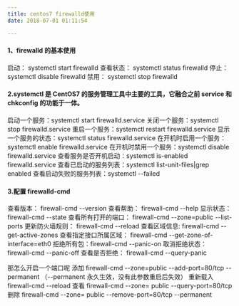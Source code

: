 ```yaml
---
title: centos7 firewalld使用
date: 2018-07-01 01:11:54

---
```


#### 1、firewalld 的基本使用

启动： systemctl start firewalld
查看状态： systemctl status firewalld
停止： systemctl disable firewalld
禁用： systemctl stop firewalld

<!--more-->

#### 2.systemctl 是 CentOS7 的服务管理工具中主要的工具，它融合之前 service 和 chkconfig 的功能于一体。

启动一个服务：systemctl start firewalld.service
关闭一个服务：systemctl stop firewalld.service
重启一个服务：systemctl restart firewalld.service
显示一个服务的状态：systemctl status firewalld.service
在开机时启用一个服务：systemctl enable firewalld.service
在开机时禁用一个服务：systemctl disable firewalld.service
查看服务是否开机启动：systemctl is-enabled firewalld.service
查看已启动的服务列表：systemctl list-unit-files|grep enabled
查看启动失败的服务列表：systemctl --failed

#### 3.配置 firewalld-cmd

查看版本： firewall-cmd --version
查看帮助： firewall-cmd --help
显示状态： firewall-cmd --state
查看所有打开的端口： firewall-cmd --zone=public --list-ports
更新防火墙规则： firewall-cmd --reload
查看区域信息: firewall-cmd --get-active-zones
查看指定接口所属区域： firewall-cmd --get-zone-of-interface=eth0
拒绝所有包：firewall-cmd --panic-on
取消拒绝状态： firewall-cmd --panic-off
查看是否拒绝： firewall-cmd --query-panic

那怎么开启一个端口呢
添加
firewall-cmd --zone=public --add-port=80/tcp --permanent （--permanent 永久生效，没有此参数重启后失效）
重新载入
firewall-cmd --reload
查看
firewall-cmd --zone= public --query-port=80/tcp
删除
firewall-cmd --zone= public --remove-port=80/tcp --permanent
